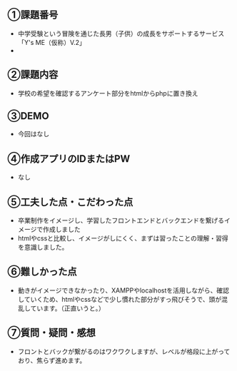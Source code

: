 ## ①課題番号
  - 中学受験という冒険を通じた長男（子供）の成長をサポートするサービス「Y's ME（仮称）V.2」
  - 
## ②課題内容
  - 学校の希望を確認するアンケート部分をhtmlからphpに置き換え

## ③DEMO
  - 今回はなし

## ④作成アプリのIDまたはPW
  - なし

## ⑤⼯夫した点・こだわった点
  - 卒業制作をイメージし、学習したフロントエンドとバックエンドを繋げるイメージで作成しました
  - htmlやcssと比較し、イメージがしにくく、まずは習ったことの理解・習得を意識しました。

## ⑥難しかった点
  - 動きがイメージできなかったり、XAMPPやlocalhostを活用しながら、確認していくため、htmlやcssなどで少し慣れた部分がすっ飛びそうで、頭が混乱しています。（正直いうと。）

## ⑦質問・疑問・感想
  - フロントとバックが繋がるのはワクワクしますが、レベルが格段に上がっており、焦らず進めます。